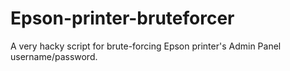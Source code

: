 # Epson-printer-bruteforcer
A very hacky script for brute-forcing Epson printer's  Admin Panel username/password.
